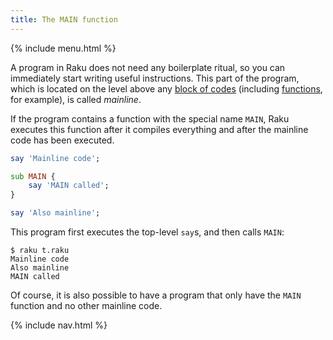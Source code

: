 ```yaml
---
title: The MAIN function
---
```


{% include menu.html %}

A program in Raku does not need any boilerplate ritual, so you can immediately start writing useful instructions. This part of the program, which is located on the level above any [block of codes](/raku-course/essentials/code-blocks) (including [functions](/raku-course/essentials/creating-and-calling-functions), for example), is called _mainline_.

If the program contains a function with the special name `MAIN`, Raku executes this function after it compiles everything and after the mainline code has been executed.

```raku
say 'Mainline code';

sub MAIN {
    say 'MAIN called';
}

say 'Also mainline';
```

This program first executes the top-level `say`s, and then calls `MAIN`:

```console
$ raku t.raku
Mainline code
Also mainline
MAIN called
```

Of course, it is also possible to have a program that only have the `MAIN` function and no other mainline code.

{% include nav.html %}
